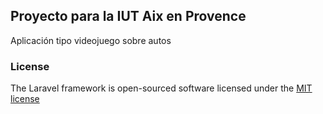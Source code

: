 ## Proyecto para la IUT Aix en Provence

Aplicación tipo videojuego sobre autos



### License

The Laravel framework is open-sourced software licensed under the [MIT license](http://opensource.org/licenses/MIT)
